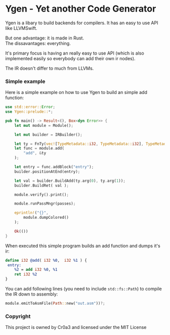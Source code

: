 # Ygen - Yet another Code Generator
Ygen is a libary to build backends for compilers.
It has an easy to use API like LLVMSwift. 

But one advantage: it is made in Rust. <br>
The dissavantages: everything.

It's primary focus is having an really easy to use API (which is also implemented easily so everybody can add their own ir nodes).

The IR doesn't differ to much from LLVMs.

### Simple example
Here is a simple example on how to use Ygen to build an simple add function:
```rust
use std::error::Error;
use Ygen::prelude::*;

pub fn main() -> Result<(), Box<dyn Error>> {
    let mut module = Module();

    let mut builder = IRBuilder();

    let ty = FnTy(vec![TypeMetadata::i32, TypeMetadata::i32], TypeMetadata::i32);
    let func = module.add(
        "add", &ty
    );

    let entry = func.addBlock("entry");
    builder.positionAtEnd(entry); 

    let val = builder.BuildAdd(ty.arg(0), ty.arg(1));
    builder.BuildRet( val );

    module.verify().print();

    module.runPassMngr(passes);

    eprintln!("{}",
        module.dumpColored()
    );

    Ok(())
}
```
When executed this simple program builds an add function and dumps it's ir:
```LLVM
define i32 @add( i32 %0,  i32 %1 ) {
 entry:
    %2 = add i32 %0, %1
    ret i32 %2
}
```

You can add following lines (you need to include `std::fs::Path`) to compile the IR down to assembly:
```Rust
module.emitToAsmFile(Path::new("out.asm"))?;
```

### Copyright
This project is owned by Cr0a3 and licensed under the MIT License
